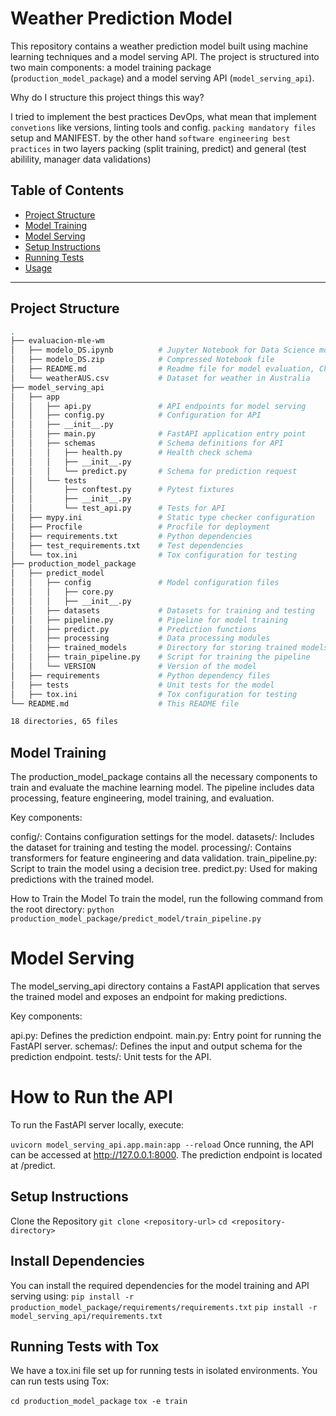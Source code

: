 # Weather Prediction Model

This repository contains a weather prediction model built using machine learning techniques and a model serving API. The project is structured into two main components: a model training package (`production_model_package`) and a model serving API (`model_serving_api`). 


Why do I structure this project things this way?

I tried to implement the best practices DevOps, what mean that implement `convetions` like versions, linting tools and config. `packing mandatory files` setup and MANIFEST. by the other hand `software engineering best practices` in two layers packing (split training, predict) and general (test abilility, manager data validations)


## Table of Contents

- [Project Structure](#project-structure)
- [Model Training](#model-training)
- [Model Serving](#model-serving)
- [Setup Instructions](#setup-instructions)
- [Running Tests](#running-tests)
- [Usage](#usage)

---

## Project Structure

```bash
.
├── evaluacion-mle-wm
│   ├── modelo_DS.ipynb          # Jupyter Notebook for Data Science model evaluation shared by D.S Team
│   ├── modelo_DS.zip            # Compressed Notebook file
│   ├── README.md                # Readme file for model evaluation, Check Insighs Section  
│   └── weatherAUS.csv           # Dataset for weather in Australia
├── model_serving_api
│   ├── app
│   │   ├── api.py               # API endpoints for model serving
│   │   ├── config.py            # Configuration for API
│   │   ├── __init__.py
│   │   ├── main.py              # FastAPI application entry point
│   │   ├── schemas              # Schema definitions for API
│   │   │   ├── health.py        # Health check schema
│   │   │   ├── __init__.py
│   │   │   └── predict.py       # Schema for prediction request
│   │   └── tests
│   │       ├── conftest.py      # Pytest fixtures
│   │       ├── __init__.py
│   │       └── test_api.py      # Tests for API
│   ├── mypy.ini                 # Static type checker configuration
│   ├── Procfile                 # Procfile for deployment
│   ├── requirements.txt         # Python dependencies
│   ├── test_requirements.txt    # Test dependencies
│   └── tox.ini                  # Tox configuration for testing
├── production_model_package
│   ├── predict_model
│   │   ├── config               # Model configuration files
│   │   │   ├── core.py
│   │   │   ├── __init__.py
│   │   ├── datasets             # Datasets for training and testing
│   │   ├── pipeline.py          # Pipeline for model training
│   │   ├── predict.py           # Prediction functions
│   │   ├── processing           # Data processing modules
│   │   ├── trained_models       # Directory for storing trained models
│   │   ├── train_pipeline.py    # Script for training the pipeline
│   │   └── VERSION              # Version of the model
│   ├── requirements             # Python dependency files
│   ├── tests                    # Unit tests for the model
│   ├── tox.ini                  # Tox configuration for testing
└── README.md                    # This README file

18 directories, 65 files
```


## Model Training

The production_model_package contains all the necessary components to train and evaluate the machine learning model. The pipeline includes data processing, feature engineering, model training, and evaluation.

Key components:

config/: Contains configuration settings for the model.
datasets/: Includes the dataset for training and testing the model.
processing/: Contains transformers for feature engineering and data validation.
train_pipeline.py: Script to train the model using a decision tree.
predict.py: Used for making predictions with the trained model.

How to Train the Model
To train the model, run the following command from the root directory:
`python production_model_package/predict_model/train_pipeline.py`

# Model Serving

The model_serving_api directory contains a FastAPI application that serves the trained model and exposes an endpoint for making predictions.

Key components:

api.py: Defines the prediction endpoint.
main.py: Entry point for running the FastAPI server.
schemas/: Defines the input and output schema for the prediction endpoint.
tests/: Unit tests for the API.

# How to Run the API
To run the FastAPI server locally, execute:

`uvicorn model_serving_api.app.main:app --reload`
Once running, the API can be accessed at http://127.0.0.1:8000. The prediction endpoint is located at /predict.

## Setup Instructions

Clone the Repository
`git clone <repository-url>`
`cd <repository-directory>`

## Install Dependencies

You can install the required dependencies for the model training and API serving using:
`pip install -r production_model_package/requirements/requirements.txt`
`pip install -r model_serving_api/requirements.txt`


## Running Tests with Tox

We have a tox.ini file set up for running tests in isolated environments. You can run tests using Tox:

`cd production_model_package`
`tox -e train`